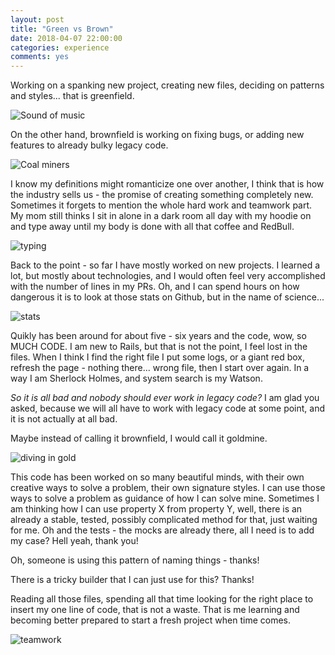 ```yaml
---
layout: post
title: "Green vs Brown"
date: 2018-04-07 22:00:00
categories: experience
comments: yes
---
```


Working on a spanking new project, creating new files, deciding on patterns and styles... that is greenfield.

![Sound of music](https://media0.giphy.com/media/ceLygpJHjm3te/giphy.gif)

On the other hand, brownfield is working on fixing bugs, or adding new features to already bulky legacy code.

![Coal miners](https://media0.giphy.com/media/kc1c9AHdTP1VS/giphy.gif)

I know my definitions might romanticize one over another, I think that is how the industry sells us - the promise of creating something completely new.
Sometimes it forgets to mention the whole hard work and teamwork part. My mom still thinks I sit in alone in a dark room all day with my hoodie on and type away until my body
is done with all that coffee and RedBull.

![typing](https://media0.giphy.com/media/llKJGxQ1ESmac/giphy.gif)

Back to the point - so far I have mostly worked on new projects. I learned a lot, but mostly about technologies, and I would often feel
very accomplished with the number of lines in my PRs. Oh, and I can spend hours on how dangerous it is to look at those stats on Github, but in the name of science...

![stats](http://mariakravtsova.us/almanac/assets/images/github-stats.png)


Quikly has been around for about five - six years and the code, wow, so MUCH CODE. I am new to Rails, but that is not the point, I feel lost in the files.
When I think I find the right file I put some logs, or a giant red box, refresh the page - nothing there... wrong file, then I start over again. In a way I am Sherlock Holmes,
and system search is my Watson.

*So it is all bad and nobody should ever work in legacy code?*
I am glad you asked, because we will all have to work with legacy code at some point, and it is not actually at all bad.

Maybe instead of calling it brownfield, I would call it goldmine.

![diving in gold](https://media0.giphy.com/media/Xy2PrQq6BIw7u/giphy.gif)

This code has been worked on so many beautiful minds, with their own creative ways to solve a problem, their own signature styles. I can use those ways to solve a problem as guidance of how I can solve mine. Sometimes I am thinking how I can use property X from property Y, well, there is an already a stable, tested, possibly complicated method for that, just waiting for me. Oh and the tests - the mocks are already there, all I need is to add my case? Hell yeah, thank you!

Oh, someone is using this pattern of naming things - thanks!

There is a tricky builder that I can just use for this? Thanks!

Reading all those files, spending all that time looking for the right place to insert my one line of code, that is not a waste. That is me learning and becoming better prepared to start a fresh project when time comes.

![teamwork](https://media0.giphy.com/media/VgeGEVTdwzZao/giphy.gif)